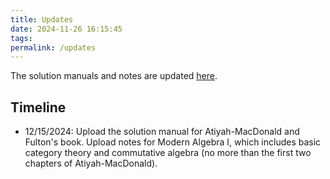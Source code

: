 ```yaml
---
title: Updates
date: 2024-11-26 16:15:45
tags:
permalink: /updates
---
```


The solution manuals and notes are updated [here](https://drive.google.com/drive/folders/1JniBrBWQhSJGFxVcg8VjN6QZPcWo4tVc?usp=sharing).

## Timeline

* 12/15/2024: Upload the solution manual for Atiyah-MacDonald and Fulton's book. Upload notes for Modern Algebra I, which includes basic category theory and commutative algebra (no more than the first two chapters of Atiyah-MacDonald).